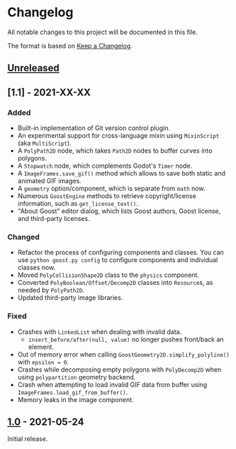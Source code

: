 # Changelog

All notable changes to this project will be documented in this file.

The format is based on [Keep a Changelog](http://keepachangelog.com/en/1.0.0/).

## [Unreleased]

## [1.1] - 2021-XX-XX

### Added
- Built-in implementation of Git version control plugin.
- An experimental support for cross-language mixin using `MixinScript` (aka `MultiScript`).
- A `PolyPath2D` node, which takes `Path2D` nodes to buffer curves into polygons.
- A `Stopwatch` node, which complements Godot's `Timer` node.
- A `ImageFrames.save_gif()` method which allows to save both static and animated GIF images.
- A `geometry` option/component, which is separate from `math` now.
- Numerous `GoostEngine` methods to retrieve copyright/license information, such as `get_license_text()`.
- "About Goost" editor dialog, which lists Goost authors, Goost license, and third-party licenses.

### Changed
- Refactor the process of configuring components and classes. You can use `python goost.py config` to configure components and individual classes now.
- Moved `PolyCollisionShape2D` class to the `physics` component.
- Converted `PolyBoolean/Offset/Decomp2D` classes into `Resource`s, as needed by `PolyPath2D`.
- Updated third-party image libraries.

### Fixed
- Crashes with `LinkedList` when dealing with invalid data.
  - `insert_before/after(null, value)` no longer pushes front/back an element.
- Out of memory error when calling `GoostGeometry2D.simplify_polyline()` with `epsilon = 0`.
- Crashes while decomposing empty polygons with `PolyDecomp2D` when using `polypartition` geometry backend.
- Crash when attempting to load invalid GIF data from buffer using `ImageFrames.load_gif_from_buffer()`.
- Memory leaks in the image component.

## [1.0] - 2021-05-24

Initial release.

[Unreleased]: https://github.com/goostengine/goost/compare/1.0-stable+3.3.2...HEAD
[1.0]: https://github.com/goostengine/goost/compare/1.0-beta-gd3...1.0-stable+3.3.2
